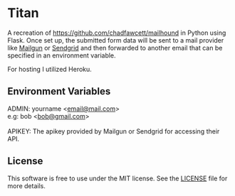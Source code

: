 # Titan

A recreation of https://github.com/chadfawcett/mailhound in Python using Flask. Once set up, the submitted form data will be sent to a mail provider like [Mailgun](https://mailgun.com) or [Sendgrid](https://sendgrid.com) and then forwarded to another email that can be specified in an environment variable.

For hosting I utilized Heroku.

## Environment Variables

ADMIN: yourname &#60;email@mail.com&#62;    
      e.g:  bob &#60;bob@gmail.com&#62;
<br><br>
APIKEY: The apikey provided by Mailgun or Sendgrid for accessing their API.

## License

This software is free to use under the MIT license. See the [LICENSE][] file for more details.

[License]: https://github.com/darkhobbo/Titan/blob/master/LICENSE
